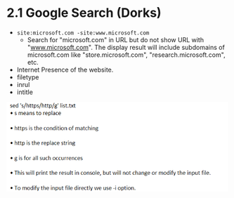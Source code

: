 # 2.1 Google Search \(Dorks\)

* `site:microsoft.com -site:www.microsoft.com`
  * Search for "microsoft.com" in URL but do not show URL with "www.microsoft.com". The display result will include subdomains of microsoft.com like "store.microsoft.com", "research.microsoft.com", etc.
* Internet Presence of the website.
* filetype
* inrul
* intitle

![both are a part of intitle search](../../.gitbook/assets/image%20%2832%29.png)



